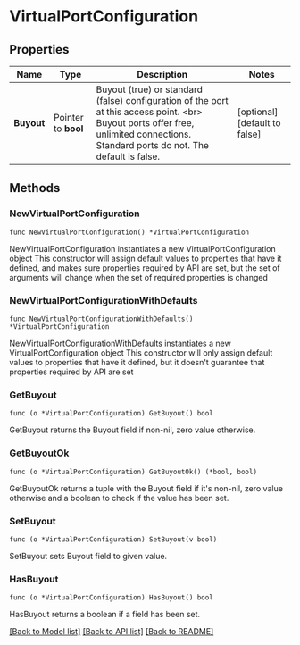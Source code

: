 # VirtualPortConfiguration

## Properties

Name | Type | Description | Notes
------------ | ------------- | ------------- | -------------
**Buyout** | Pointer to **bool** | Buyout (true) or standard (false) configuration of the port at this access point. &lt;br&gt; Buyout ports offer free, unlimited connections. Standard ports do not. The default is false. | [optional] [default to false]

## Methods

### NewVirtualPortConfiguration

`func NewVirtualPortConfiguration() *VirtualPortConfiguration`

NewVirtualPortConfiguration instantiates a new VirtualPortConfiguration object
This constructor will assign default values to properties that have it defined,
and makes sure properties required by API are set, but the set of arguments
will change when the set of required properties is changed

### NewVirtualPortConfigurationWithDefaults

`func NewVirtualPortConfigurationWithDefaults() *VirtualPortConfiguration`

NewVirtualPortConfigurationWithDefaults instantiates a new VirtualPortConfiguration object
This constructor will only assign default values to properties that have it defined,
but it doesn't guarantee that properties required by API are set

### GetBuyout

`func (o *VirtualPortConfiguration) GetBuyout() bool`

GetBuyout returns the Buyout field if non-nil, zero value otherwise.

### GetBuyoutOk

`func (o *VirtualPortConfiguration) GetBuyoutOk() (*bool, bool)`

GetBuyoutOk returns a tuple with the Buyout field if it's non-nil, zero value otherwise
and a boolean to check if the value has been set.

### SetBuyout

`func (o *VirtualPortConfiguration) SetBuyout(v bool)`

SetBuyout sets Buyout field to given value.

### HasBuyout

`func (o *VirtualPortConfiguration) HasBuyout() bool`

HasBuyout returns a boolean if a field has been set.


[[Back to Model list]](../README.md#documentation-for-models) [[Back to API list]](../README.md#documentation-for-api-endpoints) [[Back to README]](../README.md)


